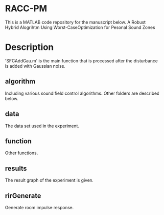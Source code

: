 # RACC-PM
This is a MATLAB code repository for the manuscript below.
A Robust Hybrid Alogrihtm Using Worst-CaseOptimization for Pesonal Sound Zones
# Description
'SFCAddGau.m' is the main function that is processed after the disturbance is added with Gaussian noise.
## algorithm
Including various sound field control algorithms. Other folders are described below.
## data
The data set used in the experiment.
## function
Other functions.
## results
The result graph of the experiment is given.
## rirGenerate
Generate room impulse response.
